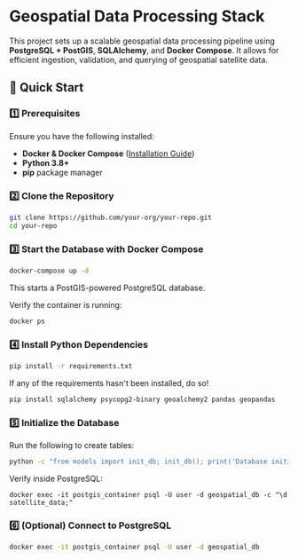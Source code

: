 # Geospatial Data Processing Stack

This project sets up a scalable geospatial data processing pipeline using **PostgreSQL + PostGIS**, **SQLAlchemy**, and **Docker Compose**. It allows for efficient ingestion, validation, and querying of geospatial satellite data.

## 🚀 Quick Start

### 1️⃣ Prerequisites
Ensure you have the following installed:
- **Docker & Docker Compose** ([Installation Guide](https://docs.docker.com/compose/install/))
- **Python 3.8+**
- **pip** package manager

### 2️⃣ Clone the Repository
```bash
git clone https://github.com/your-org/your-repo.git
cd your-repo
```

### 3️⃣ Start the Database with Docker Compose

```bash
docker-compose up -d
```

This starts a PostGIS-powered PostgreSQL database.

Verify the container is running:

```bash
docker ps
```

### 4️⃣ Install Python Dependencies

```bash
pip install -r requirements.txt
```
If any of the requirements hasn't been installed, do so!

```bash
pip install sqlalchemy psycopg2-binary geoalchemy2 pandas geopandas
```

### 5️⃣ Initialize the Database

Run the following to create tables:

```bash
python -c "from models import init_db; init_db(); print('Database initialized!')"
 ```

Verify inside PostgreSQL:

```
docker exec -it postgis_container psql -U user -d geospatial_db -c "\d satellite_data;"
```

### 6️⃣ (Optional) Connect to PostgreSQL

```bash
docker exec -it postgis_container psql -U user -d geospatial_db
```


